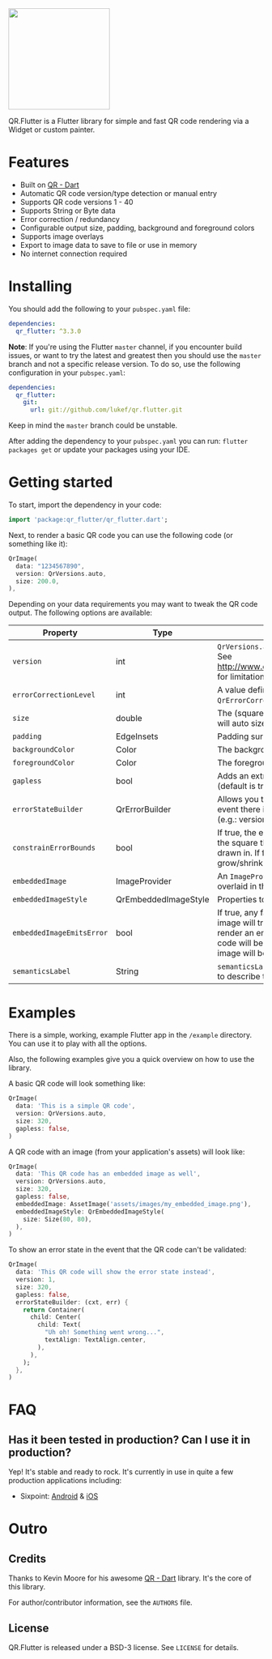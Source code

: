 <img src="https://storage.googleapis.com/product-logos/logo_qr_flutter.png" align="center" width="200">

QR.Flutter is a Flutter library for simple and fast QR code rendering via a Widget or custom painter.

# Features
- Built on [QR - Dart](https://github.com/kevmoo/qr.dart)
- Automatic QR code version/type detection or manual entry 
- Supports QR code versions 1 - 40
- Supports String or Byte data
- Error correction / redundancy
- Configurable output size, padding, background and foreground colors
- Supports image overlays
- Export to image data to save to file or use in memory
- No internet connection required

# Installing

You should add the following to your `pubspec.yaml` file:

```yaml
dependencies:
  qr_flutter: ^3.3.0
```

**Note**: If you're using the Flutter `master` channel, if you encounter build issues, or want to try the latest and greatest then you should use the `master` branch and not a specific release version. To do so, use the following configuration in your `pubspec.yaml`:
 
```yaml
dependencies:
  qr_flutter:
    git:
      url: git://github.com/lukef/qr.flutter.git
```

Keep in mind the `master` branch could be unstable.

After adding the dependency to your `pubspec.yaml` you can run: `flutter packages get` or update your packages using
your IDE.

# Getting started
To start, import the dependency in your code:

```dart
import 'package:qr_flutter/qr_flutter.dart';
```

Next, to render a basic QR code you can use the following code (or something like it):

```dart
QrImage(
  data: "1234567890",
  version: QrVersions.auto,
  size: 200.0,
),
```

Depending on your data requirements you may want to tweak the QR code output. The following options are available:

| Property | Type | Description |
|----|----|----|
| `version` | int | `QrVersions.auto` or a value between 1 and 40. See http://www.qrcode.com/en/about/version.html for limitations and details. |
| `errorCorrectionLevel` | int | A value defined on `QrErrorCorrectLevel`. e.g.: `QrErrorCorrectLevel.L`. |
| `size` | double | The (square) size of the image. If not given, will auto size using shortest size constraint. |
| `padding` | EdgeInsets | Padding surrounding the QR code data. |
| `backgroundColor` | Color | The background color (default is none). |
| `foregroundColor` | Color | The foreground color (default is black). |
| `gapless` | bool | Adds an extra pixel in size to prevent gaps (default is true). |
| `errorStateBuilder` | QrErrorBuilder | Allows you to show an error state `Widget` in the event there is an error rendering the QR code (e.g.: version is too low, input is too long, etc). |
| `constrainErrorBounds` | bool | If true, the error `Widget` will be constrained to the square that the QR code was going to be drawn in. If false, the error state `Widget` will grow/shrink to whatever size it needs. |
| `embeddedImage` | ImageProvider | An `ImageProvider` that defines an image to be overlaid in the center of the QR code. |
| `embeddedImageStyle` | QrEmbeddedImageStyle | Properties to style the embedded image. |
| `embeddedImageEmitsError` | bool | If true, any failure to load the embedded image will trigger the `errorStateBuilder` or render an empty `Container`. If false, the QR code will be rendered and the embedded image will be ignored. |
|`semanticsLabel`|String|`semanticsLabel` will be used by screen readers to describe the content of the QR code.|

# Examples

There is a simple, working, example Flutter app in the `/example` directory. You can use it to play with all
the options. 

Also, the following examples give you a quick overview on how to use the library.

A basic QR code will look something like:

```dart
QrImage(
  data: 'This is a simple QR code',
  version: QrVersions.auto,
  size: 320,
  gapless: false,
)
```

A QR code with an image (from your application's assets) will look like:

```dart
QrImage(
  data: 'This QR code has an embedded image as well',
  version: QrVersions.auto,
  size: 320,
  gapless: false,
  embeddedImage: AssetImage('assets/images/my_embedded_image.png'),
  embeddedImageStyle: QrEmbeddedImageStyle(
    size: Size(80, 80),
  ),
)
```

To show an error state in the event that the QR code can't be validated:

```dart
QrImage(
  data: 'This QR code will show the error state instead',
  version: 1,
  size: 320,
  gapless: false,
  errorStateBuilder: (cxt, err) {
    return Container(
      child: Center(
        child: Text(
          "Uh oh! Something went wrong...",
          textAlign: TextAlign.center,
        ),
      ),
    );
  },
)
```



# FAQ
## Has it been tested in production? Can I use it in production?

Yep! It's stable and ready to rock. It's currently in use in quite a few production applications including:
- Sixpoint: [Android](https://play.google.com/store/apps/details?id=com.sixpoint.sixpoint&hl=en_US) & [iOS](https://itunes.apple.com/us/app/sixpoint/id663008674?mt=8) 

# Outro
## Credits
Thanks to Kevin Moore for his awesome [QR - Dart](https://github.com/kevmoo/qr.dart) library. It's the core of this library.

For author/contributor information, see the `AUTHORS` file.

## License

QR.Flutter is released under a BSD-3 license. See `LICENSE` for details.

